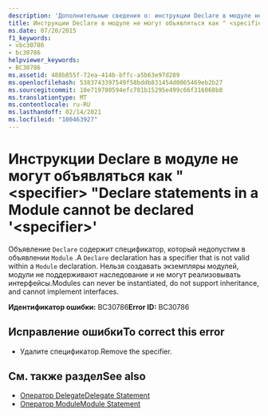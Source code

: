 ```yaml
---
description: 'Дополнительные сведения о: инструкции Declare в модуле не могут объявляться как " <specifier> "'
title: Инструкции Declare в модуле не могут объявляться как " <specifier> "
ms.date: 07/20/2015
f1_keywords:
- vbc30786
- bc30786
helpviewer_keywords:
- BC30786
ms.assetid: 488b855f-72ea-414b-bffc-a5b63e97d289
ms.openlocfilehash: 5383743397549f58bddb831454d0065469eb2b27
ms.sourcegitcommit: 10e719780594efc781b15295e499c66f316068b8
ms.translationtype: MT
ms.contentlocale: ru-RU
ms.lasthandoff: 02/14/2021
ms.locfileid: "100463927"
---
```

# <a name="declare-statements-in-a-module-cannot-be-declared-specifier"></a><span data-ttu-id="aa499-103">Инструкции Declare в модуле не могут объявляться как " \<specifier> "</span><span class="sxs-lookup"><span data-stu-id="aa499-103">Declare statements in a Module cannot be declared '\<specifier>'</span></span>

<span data-ttu-id="aa499-104">Объявление `Declare` содержит спецификатор, который недопустим в объявлении `Module` .</span><span class="sxs-lookup"><span data-stu-id="aa499-104">A `Declare` declaration has a specifier that is not valid within a `Module` declaration.</span></span> <span data-ttu-id="aa499-105">Нельзя создавать экземпляры модулей, модули не поддерживают наследование и не могут реализовывать интерфейсы.</span><span class="sxs-lookup"><span data-stu-id="aa499-105">Modules can never be instantiated, do not support inheritance, and cannot implement interfaces.</span></span>  
  
 <span data-ttu-id="aa499-106">**Идентификатор ошибки:** BC30786</span><span class="sxs-lookup"><span data-stu-id="aa499-106">**Error ID:** BC30786</span></span>  
  
## <a name="to-correct-this-error"></a><span data-ttu-id="aa499-107">Исправление ошибки</span><span class="sxs-lookup"><span data-stu-id="aa499-107">To correct this error</span></span>  
  
- <span data-ttu-id="aa499-108">Удалите спецификатор.</span><span class="sxs-lookup"><span data-stu-id="aa499-108">Remove the specifier.</span></span>  
  
## <a name="see-also"></a><span data-ttu-id="aa499-109">См. также раздел</span><span class="sxs-lookup"><span data-stu-id="aa499-109">See also</span></span>

- [<span data-ttu-id="aa499-110">Оператор Delegate</span><span class="sxs-lookup"><span data-stu-id="aa499-110">Delegate Statement</span></span>](../language-reference/statements/delegate-statement.md)
- [<span data-ttu-id="aa499-111">Оператор Module</span><span class="sxs-lookup"><span data-stu-id="aa499-111">Module Statement</span></span>](../language-reference/statements/module-statement.md)
